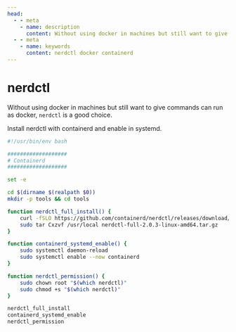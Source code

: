 ```yaml
---
head:
  - - meta
    - name: description
      content: Without using docker in machines but still want to give commands can run as docker, `nerdctl` is a good choice.
  - - meta
    - name: keywords
      content: nerdctl docker containerd
---
```


# nerdctl

Without using docker in machines but still want to give commands can run as docker, `nerdctl` is a good choice.

Install nerdctl with containerd and enable in systemd.

```sh
#!/usr/bin/env bash

###################
# Containerd
###################

set -e

cd $(dirname $(realpath $0))
mkdir -p tools && cd tools

function nerdctl_full_install() {
    curl -fSLO https://github.com/containerd/nerdctl/releases/download/v2.0.3/nerdctl-full-2.0.3-linux-amd64.tar.gz
    sudo tar Cxzvf /usr/local nerdctl-full-2.0.3-linux-amd64.tar.gz
}

function containerd_systemd_enable() {
    sudo systemctl daemon-reload
    sudo systemctl enable --now containerd
}

function nerdctl_permission() {
    sudo chown root "$(which nerdctl)"
    sudo chmod +s "$(which nerdctl)"
}

nerdctl_full_install
containerd_systemd_enable
nerdctl_permission
```
